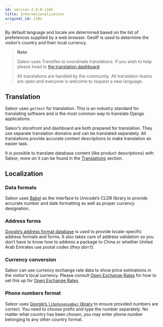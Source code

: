 ```yaml
---
id: version-2.8.0-i18n
title: Internationalization
original_id: i18n
---
```


By default language and locale are determined based on the list of preferences supplied by a web browser. GeoIP is used to determine the visitor’s country and their local currency.

> **Note**
>
> Saleor uses Transifex to coordinate translations. If you wish to help please head to [the translation dashboard](https://www.transifex.com/mirumee/saleor-1/).
>
> All translations are handled by the community. All translation teams are open and everyone is welcome to request a new language.


## Translation

Saleor uses `gettext` for translation. This is an industry standard for translating software and is the most common way to translate Django applications.

Saleor’s storefront and dashboard are both prepared for translation. They use separate translation domains and can be translated separately. All translations provide accurate context descriptions to make translation an easier task.

It is possible to translate database content (like product descriptions) with Saleor, more on it can be found in the [Translations](/docs/dashboard/translations) section.


## Localization

### Data formats

Saleor uses [Babel](http://babel.pocoo.org/en/latest/) as the interface to Unicode’s CLDR library to provide accurate number and date formatting as well as proper currency designation.


### Address forms

[Google’s address format database](https://github.com/mirumee/google-i18n-address) is used to provide locale-specific address formats and forms. It also takes care of address validation so you don’t have to know how to address a package to China or whether United Arab Emirates use postal codes (_they don’t_).


### Currency conversion

Saleor can use currency exchange rate data to show price estimations in the visitor’s local currency. Please consult [Open Exchange Rates](/docs/integrations/openexchangerates) for how to set this up for [Open Exchange Rates](https://openexchangerates.org/).


### Phone numbers format

Saleor uses [Google’s `libphonenumber` library](https://github.com/googlei18n/libphonenumber) to ensure provided numbers are correct. You need to choose prefix and type the number separately. No matter what country has been chosen, you may enter phone number belonging to any other country format.